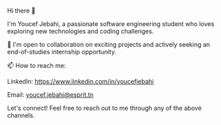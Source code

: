 Hi there 👋

I'm Youcef Jebahi, a passionate software engineering student who loves exploring new technologies and coding challenges.

👯 I'm open to collaboration on exciting projects and actively seeking an end-of-studies internship opportunity.

📫 How to reach me:

LinkedIn: https://www.linkedin.com/in/youcefjebahi

Email: youcef.jebahi@esprit.tn

Let's connect! Feel free to reach out to me through any of the above channels.
